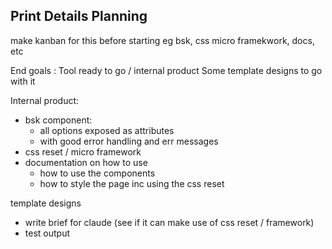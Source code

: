 ## Print Details Planning

make kanban for this before starting eg 
bsk, css micro framekwork, docs, etc


End goals : 
Tool ready to go / internal product
Some template designs to go with it 


Internal product: 
- bsk component: 
	- all options exposed as attributes
	- with good error handling and err messages
- css reset / micro framework
- documentation on how to use 
	- how to use the components
	- how to style the page inc using the css reset 

template designs
- write brief for claude (see if it can make use of css reset / framework)
- test output